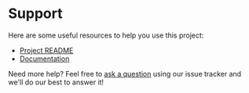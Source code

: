 # Support

Here are some useful resources to help you use this project:

 - [Project README](../README.md)
 - [Documentation](https://docs.letpath.com/)

Need more help? Feel free to [ask a question](https://github.com/letpath/php/issues/new?labels=question) using our issue tracker and we'll do our best to answer it!

